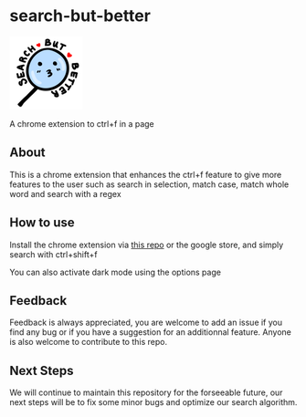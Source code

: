 # search-but-better

![search but better logo](./assets/images/sbb_128.png)

A chrome extension to ctrl+f in a page

## About

This is a chrome extension that enhances the ctrl+f feature to give more features to the user
such as search in selection, match case, match whole word and search with a regex

## How to use

Install the chrome extension via [this repo](https://dev.to/ben/how-to-install-chrome-extensions-manually-from-github-1612) or the google store, and simply search with
ctrl+shift+f

You can also activate dark mode using the options page

## Feedback

Feedback is always appreciated, you are welcome to add an issue if you find any bug or if
you have a suggestion for an additionnal feature. Anyone is also welcome to contribute to this
repo.

## Next Steps

 We will continue to maintain this repository for the forseeable future, our next steps
will be to fix some minor bugs and optimize our search algorithm.

